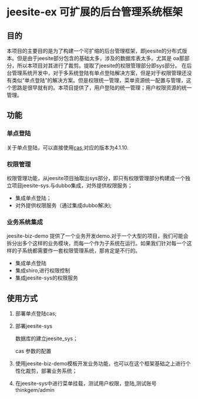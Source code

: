 # jeesite-ex 可扩展的后台管理系统框架

## 目的


本项目的主要目的是为了构建一个可扩缩的后台管理框架，即jeesite的分布式版本。但是由于jeesite部分包含的基础太多，涉及的数据库表太多。尤其是 oa那部分，所以本项目对其进行了裁剪。提取了jeesite的权限管理部分即sys部分。
在后台管理系统开发中，对于多系统登陆有单点登陆解决方案，但是对于权限管理还没有类似“单点登陆”的解决方案。但是权限统一管理，菜单资源统一配置与管理，这个思路是很早就有的。本项目提供了，用户登陆的统一管理；用户权限资源的统一管理。


## 功能
### 单点登陆


关于单点登陆，可以直接使用[cas](https://github.com/zhuzhong/cas-web),对应的版本为4.1.10.


### 权限管理


权限管理功能，从jeesite项目抽取出sys部分，即只有权限管理部分构建成一个独立项目jeesite-sys.与dubbo集成，对外提供权限服务；

* 	集成单点登陆；
* 	对外提供权限服务（通过集成dubbo解决);
	
### 业务系统集成

jeesite-biz-demo 提供了一个业务开发demo.对于一个大型的项目，我们可能会拆分出多个这样的业务模块，而每一个作为子系统在运行。如果我们针对每一个这样的子系统都需要作一套权限管理系统，那肯定是不行的。

* 	集成单点登陆
* 	集成shiro,进行权限控制
* 	集成jeesite-sys的权限服务



## 使用方式

1. 部署单点登陆cas;
1. 部署jeesite-sys
	
	数据库的建立jeesite_sys；
	
	cas 参数的配置
	
1. 使用jeesite-biz-demo模板开发业务功能，也可以在这个框架基础之上进行个性化裁剪，部署业务系统；
2. 在jeesite-sys中进行菜单挂载，测试用户权限，登陆,测试账号thinkgem/admin
